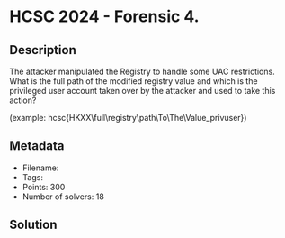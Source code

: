 # HCSC 2024 - Forensic 4.

## Description

The attacker manipulated the Registry to handle some UAC restrictions. What is the full path of the modified registry value and which is the privileged user account taken over by the attacker and used to take this action?

(example: hcsc{HKXX\full\registry\path\To\The\Value_privuser})

## Metadata

- Filename: 
- Tags: 
- Points: 300
- Number of solvers: 18

## Solution

